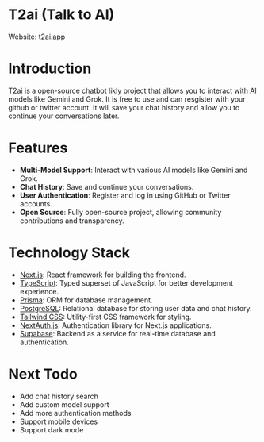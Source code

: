 # T2ai (Talk to AI)

Website: [t2ai.app](https://talk2ai.dpdns.org/)

# Introduction

T2ai is a open-source chatbot likly project that allows you to interact with AI models like Gemini and Grok. It is free to use and can resgister with your github or twitter account. It will save your chat history and allow you to continue your conversations later.

# Features

- **Multi-Model Support**: Interact with various AI models like Gemini and Grok.
- **Chat History**: Save and continue your conversations.
- **User Authentication**: Register and log in using GitHub or Twitter accounts.
- **Open Source**: Fully open-source project, allowing community contributions and transparency.

# Technology Stack

- [Next.js](https://nextjs.org/): React framework for building the frontend.
- [TypeScript](https://www.typescriptlang.org/): Typed superset of JavaScript for better development experience.
- [Prisma](https://www.prisma.io/): ORM for database management.
- [PostgreSQL](https://www.postgresql.org/): Relational database for storing user data and chat history.
- [Tailwind CSS](https://tailwindcss.com/): Utility-first CSS framework for styling.
- [NextAuth.js](https://next-auth.js.org/): Authentication library for Next.js applications.
- [Supabase](https://supabase.io/): Backend as a service for real-time database and authentication.

# Next Todo

- Add chat history search
- Add custom model support
- Add more authentication methods
- Support mobile devices
- Support dark mode
